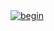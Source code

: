 <a href="#stats" align="center">
    <img align="center" alt="begin" src="https://github-readme-stats.vercel.app/api?username=batchsize&count_private=true&show_icons=true&include_all_commits=true&show_owner=true"/>
</a>

<!--
**batchsize/begin** is a ✨ _special_ ✨ repository because its `README.md` (this file) appears on your GitHub profile.

Here are some ideas to get you started:

- 🔭 I’m currently working on ...
- 🌱 I’m currently learning ...
- 👯 I’m looking to collaborate on ...
- 🤔 I’m looking for help with ...
- 💬 Ask me about ...
- 📫 How to reach me: ...
- 😄 Pronouns: ...
- ⚡ Fun fact: ...
-->

